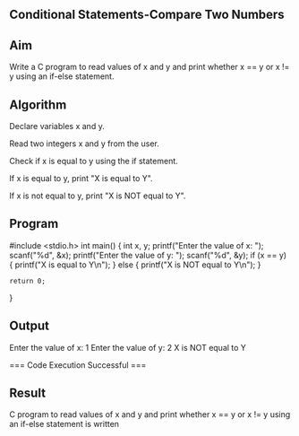 ## Conditional Statements-Compare Two Numbers
## Aim
Write a C program to read values of x and y and print whether x == y or x != y using an if-else statement.

## Algorithm
Declare variables x and y.

Read two integers x and y from the user.

Check if x is equal to y using the if statement.

If x is equal to y, print "X is equal to Y".

If x is not equal to y, print "X is NOT equal to Y".

## Program
#include <stdio.h>
int main() 
{
    int x, y;
    printf("Enter the value of x: ");
    scanf("%d", &x);
    printf("Enter the value of y: ");
    scanf("%d", &y);
    if (x == y) {
        printf("X is equal to Y\n");
    } 
    else
    {
        printf("X is NOT equal to Y\n");
    }

    return 0;
}


## Output
Enter the value of x: 1
Enter the value of y: 2
X is NOT equal to Y


=== Code Execution Successful ===
## Result
C program to read values of x and y and print whether x == y or x != y using an if-else statement is written
